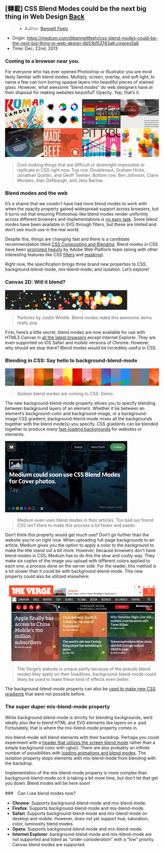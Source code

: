 ## [轉載] CSS Blend Modes could be the next big thing in Web Design [Back](./../post.md)

> - Author: [Bennett Feely](https://medium.com/@bennettfeely)
- Origin: https://medium.com/@bennettfeely/css-blend-modes-could-be-the-next-big-thing-in-web-design-6b51bf53743a#.cmprev5a6
- Time: Dec, 22nd, 2013

### Coming to a browser near you.

For everyone who has ever opened Photoshop or Illustrator you are most likely familiar with blend modes. Multiply, screen, overlay, and soft light, to name a few can turn boring opaque layers into beautiful pieces of stained glass. However, what awesome “blend modes” do web designers have at their disposal for making websites beautiful? Opacity. Yep, that’s it.

![](./1.png)

> Cool-looking things that are difficult or downright impossible to replicate in CSS right now. Top row: Doublenaut, Graham Hicks, Jonathan Quintin, and Geoff Teehan. Bottom row: Ben Johnson, Claire Morales, Alan Defibaugh, and Jess Barlow.

### Blend modes and the web

It’s a shame that we couldn’t have had more blend modes to work with when the opacity property gained widespread support across browsers, but it turns out that ensuring Photoshop-like blend modes render uniformly across different browsers and implementations is [no easy task](http://dbaron.org/log/20130306-compositing-blending). Some blend modes have been available in SVG through filters, but these are limited and don’t see much use in the real world.

Despite this, things are changing fast and there is a candidate recommendation titled [CSS Compositing and Blending](http://dev.w3.org/fxtf/compositing-1/). Blend modes in CSS have been [promoted heavily](http://html.adobe.com/webplatform/graphics/blendmodes/) by Adobe Web Platform team (along with other interesting features like CSS [filters](http://blogs.adobe.com/webplatform/category/features/css-custom-filters/) and [masking](http://blogs.adobe.com/webplatform/category/features/masking/)).

Right now, the specification brings three brand new properties to CSS, background-blend-mode, mix-blend-mode, and isolation. Let’s explore!

### Canvas 2D: Will it blend?

![](./2.png)

> Particles by Justin Windle. Blend modes make this awesome demo really pop.

First, here’s a little secret, blend modes are now available for use with HTML5 Canvas in [all the latest browsers](http://caniuse.com/canvas-blending) except Internet Explorer. They are even supported on iOS Safari and mobile versions of Chrome. However, why should we stop there? Blend modes would be incredibly useful in CSS.

### Blending in CSS: Say hello to background-blend-mode

![](./3.png)

> Sixteen blend modes are coming to CSS. Demo.

The new background-blend-mode property allows you to specify blending between background layers of an element. Whether it be between an element’s background-color and background-image, or a background-image CSS gradient, background-blend-mode mixes all the backgrounds together with the blend mode(s) you specify. CSS gradients can be blended together to produce many [fast-loading backgrounds](http://bennettfeely.com/gradients) for websites or elements.

![](./4.png)

> Medium even uses blend modes in their articles. Too bad our friend CSS isn’t there to make this process a lot faster and easier.

Don’t think this property would get much use? Don’t go further than the website you’re on right now. When uploading full-page backgrounds to an article, Medium gives you the option to apply a color to the background to make the title stand out a bit more. However, because browsers don’t have blend modes in CSS, Medium has to do this the slow and costly way. They make six copies of the image you upload with different colors applied to each one, a process done on the server side. For the reader, this method is a lot slower than it could be with background-blend-mode. This new property could also be utilized elsewhere:

![](./5.png)

> The Verge’s website is unique partly because of the pseudo blend modes they apply on their headlines. background-blend-mode could likely be used to make these kind of effects even better.

The background-blend-mode property can also be [used to make new CSS gradients](http://bennettfeely.com/gradients/) that were not possible before.

### The super duper mix-blend-mode property

While background-blend-mode is strictly for blending backgrounds, we’d ideally also like to blend HTML and SVG elements like layers on a .psd. Fortunately, that is where the mix-blend-mode property comes in.

mix-blend-mode will blend elements with their backdrop. Perhaps you could experiment with a [header that utilizes the screen blend mode](http://codepen.io/bennettfeely/pen/oCHAf) rather than a simple background color with rgba(). There are also probably an infinite number of possibilities with [loading animations and blend modes](http://codepen.io/bennettfeely/pen/Cvcyi). The isolation property stops elements with mix-blend-mode from blending with the backdrop.

Implementation of the mix-blend-mode property is more complex than background-blend-mode so it is taking a bit more time, but don’t let that get you down. Blend modes will be here soon!

###　Can I use blend modes now?

- **Chrome**: Supports background-blend-mode and mix-blend-mode.
- **Firefox**: Supports background-blend-mode and mix-blend-mode.
- **Safari**: Supports background-blend-mode and mix-blend-mode on desktop and mobile. However, does not yet support hue, saturation, color, luminosity blend modes.
- **Opera**: Supports background-blend-mode and mix-blend-mode.
- **Internet Explorer**: background-blend-mode and mix-blend-mode are not supported and listed as “under consideration” with a “low” priority. Canvas blend modes are supported.